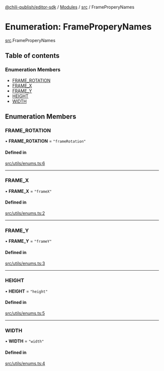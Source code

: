 [@chili-publish/editor-sdk](../README.md) / [Modules](../modules.md) / [src](../modules/src.md) / FrameProperyNames

# Enumeration: FrameProperyNames

[src](../modules/src.md).FrameProperyNames

## Table of contents

### Enumeration Members

- [FRAME\_ROTATION](src.FrameProperyNames.md#frame_rotation)
- [FRAME\_X](src.FrameProperyNames.md#frame_x)
- [FRAME\_Y](src.FrameProperyNames.md#frame_y)
- [HEIGHT](src.FrameProperyNames.md#height)
- [WIDTH](src.FrameProperyNames.md#width)

## Enumeration Members

### FRAME\_ROTATION

• **FRAME\_ROTATION** = ``"frameRotation"``

#### Defined in

[src/utils/enums.ts:6](https://github.com/chili-publish/editor-sdk/blob/bc89ed1/src/utils/enums.ts#L6)

___

### FRAME\_X

• **FRAME\_X** = ``"frameX"``

#### Defined in

[src/utils/enums.ts:2](https://github.com/chili-publish/editor-sdk/blob/bc89ed1/src/utils/enums.ts#L2)

___

### FRAME\_Y

• **FRAME\_Y** = ``"frameY"``

#### Defined in

[src/utils/enums.ts:3](https://github.com/chili-publish/editor-sdk/blob/bc89ed1/src/utils/enums.ts#L3)

___

### HEIGHT

• **HEIGHT** = ``"height"``

#### Defined in

[src/utils/enums.ts:5](https://github.com/chili-publish/editor-sdk/blob/bc89ed1/src/utils/enums.ts#L5)

___

### WIDTH

• **WIDTH** = ``"width"``

#### Defined in

[src/utils/enums.ts:4](https://github.com/chili-publish/editor-sdk/blob/bc89ed1/src/utils/enums.ts#L4)
